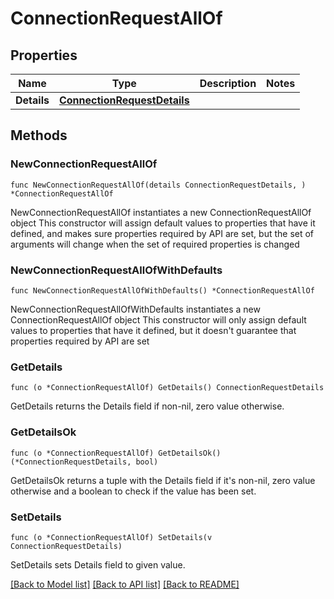 # ConnectionRequestAllOf

## Properties

Name | Type | Description | Notes
------------ | ------------- | ------------- | -------------
**Details** | [**ConnectionRequestDetails**](ConnectionRequestDetails.md) |  | 

## Methods

### NewConnectionRequestAllOf

`func NewConnectionRequestAllOf(details ConnectionRequestDetails, ) *ConnectionRequestAllOf`

NewConnectionRequestAllOf instantiates a new ConnectionRequestAllOf object
This constructor will assign default values to properties that have it defined,
and makes sure properties required by API are set, but the set of arguments
will change when the set of required properties is changed

### NewConnectionRequestAllOfWithDefaults

`func NewConnectionRequestAllOfWithDefaults() *ConnectionRequestAllOf`

NewConnectionRequestAllOfWithDefaults instantiates a new ConnectionRequestAllOf object
This constructor will only assign default values to properties that have it defined,
but it doesn't guarantee that properties required by API are set

### GetDetails

`func (o *ConnectionRequestAllOf) GetDetails() ConnectionRequestDetails`

GetDetails returns the Details field if non-nil, zero value otherwise.

### GetDetailsOk

`func (o *ConnectionRequestAllOf) GetDetailsOk() (*ConnectionRequestDetails, bool)`

GetDetailsOk returns a tuple with the Details field if it's non-nil, zero value otherwise
and a boolean to check if the value has been set.

### SetDetails

`func (o *ConnectionRequestAllOf) SetDetails(v ConnectionRequestDetails)`

SetDetails sets Details field to given value.



[[Back to Model list]](../README.md#documentation-for-models) [[Back to API list]](../README.md#documentation-for-api-endpoints) [[Back to README]](../README.md)


